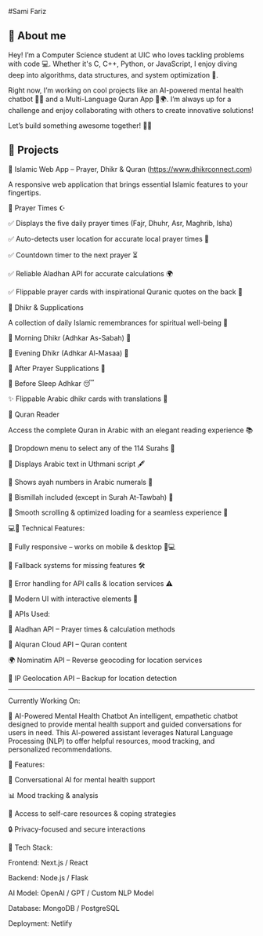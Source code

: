 #Sami Fariz

🚀 About me 
---------------------------------------------------------------------------------------------------------------------------------------------------------------------------------------

Hey! I’m a Computer Science student at UIC who loves tackling problems with code 💻. Whether it's C, C++, Python, or JavaScript, I enjoy diving deep into algorithms, data structures, and system optimization 🚀.

Right now, I’m working on cool projects like an AI-powered mental health chatbot 🧠💬 and a Multi-Language Quran App 📖🌍. I’m always up for a challenge and enjoy collaborating with others to create innovative solutions!

Let’s build something awesome together! 🔧👾


🚧 Projects
---------------------------------------------------------------------------------------------------------------------------------------------------------------------------------------

🕌 Islamic Web App – Prayer, Dhikr & Quran (https://www.dhikrconnect.com)

A responsive web application that brings essential Islamic features to your fingertips.

🕋 Prayer Times ☪️

✅ Displays the five daily prayer times (Fajr, Dhuhr, Asr, Maghrib, Isha)

✅ Auto-detects user location for accurate local prayer times 📍

✅ Countdown timer to the next prayer ⏳

✅ Reliable Aladhan API for accurate calculations 🌍

✅ Flippable prayer cards with inspirational Quranic quotes on the back 📜



🤲 Dhikr & Supplications

A collection of daily Islamic remembrances for spiritual well-being 🌿

💠 Morning Dhikr (Adhkar As-Sabah) 🌅

💠 Evening Dhikr (Adhkar Al-Masaa) 🌙

💠 After Prayer Supplications 🙏

💠 Before Sleep Adhkar 😴

✨ Flippable Arabic dhikr cards with translations 📖


📖 Quran Reader

Access the complete Quran in Arabic with an elegant reading experience 📚

🔹 Dropdown menu to select any of the 114 Surahs 📜

🔹 Displays Arabic text in Uthmani script 🖋️

🔹 Shows ayah numbers in Arabic numerals 🔢

🔹 Bismillah included (except in Surah At-Tawbah) 🌟

🔹 Smooth scrolling & optimized loading for a seamless experience 🚀


💻📍 Technical Features:

🔹 Fully responsive – works on mobile & desktop 📱💻

🔹 Fallback systems for missing features 🛠️

🔹 Error handling for API calls & location services ⚠️

🔹 Modern UI with interactive elements 🎨


📡 APIs Used:

🕌 Aladhan API – Prayer times & calculation methods

📖 Alquran Cloud API – Quran content

🌍 Nominatim API – Reverse geocoding for location services

📌 IP Geolocation API – Backup for location detection


- - - - - - - - - - - - - - - - - - - - - - - - - - - - - - - - - - - - - - - - - - - - - - - - - - - - - - - - - - - - - - - - - - - - - - - - - - - - - - - - - - - - - - - - - - - -


Currently Working On:

🧠 AI-Powered Mental Health Chatbot
An intelligent, empathetic chatbot designed to provide mental health support and guided conversations for users in need. This AI-powered assistant leverages Natural Language Processing (NLP) to offer helpful resources, mood tracking, and personalized recommendations.

🔹 Features:

🌿 Conversational AI for mental health support

📊 Mood tracking & analysis


📖 Access to self-care resources & coping strategies

🔒 Privacy-focused and secure interactions

🚀 Tech Stack:


Frontend: Next.js / React

Backend: Node.js / Flask

AI Model: OpenAI / GPT / Custom NLP Model

Database: MongoDB / PostgreSQL

Deployment: Netlify
